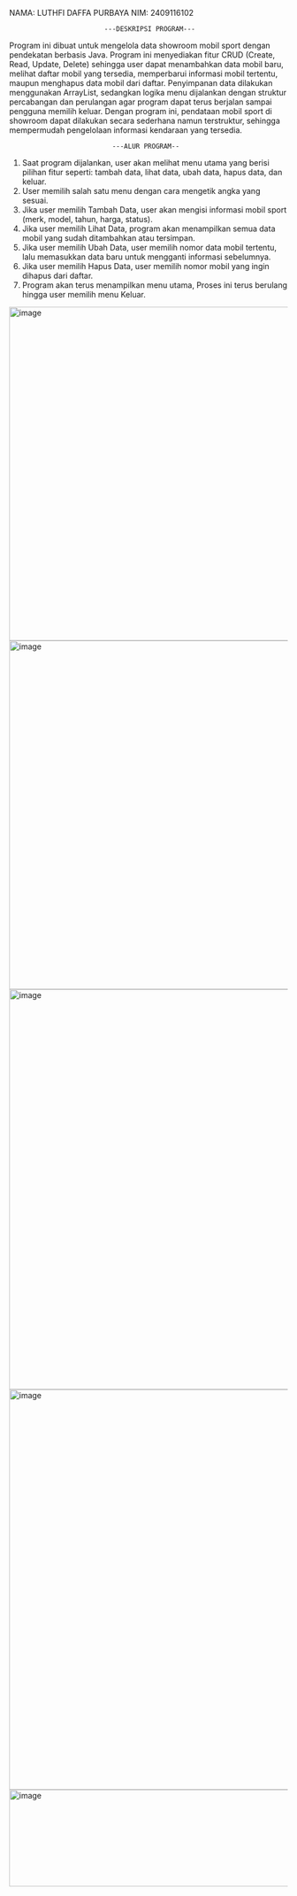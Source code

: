 NAMA: LUTHFI DAFFA PURBAYA
NIM: 2409116102

                            ---DESKRIPSI PROGRAM---
Program ini dibuat untuk mengelola data showroom mobil sport dengan pendekatan berbasis Java. Program ini menyediakan fitur CRUD (Create, Read, Update, Delete) sehingga user dapat menambahkan data mobil baru, melihat daftar mobil yang tersedia, memperbarui informasi mobil tertentu, maupun menghapus data mobil dari daftar. Penyimpanan data dilakukan menggunakan ArrayList, sedangkan logika menu dijalankan dengan struktur percabangan dan perulangan agar program dapat terus berjalan sampai pengguna memilih keluar. Dengan program ini, pendataan mobil sport di showroom dapat dilakukan secara sederhana namun terstruktur, sehingga mempermudah pengelolaan informasi kendaraan yang tersedia.

                              ---ALUR PROGRAM--
1. Saat program dijalankan, user akan melihat menu utama yang berisi pilihan fitur seperti: tambah data, lihat data, ubah data, hapus data, dan keluar.
2. User memilih salah satu menu dengan cara mengetik angka yang sesuai.
3. Jika user memilih Tambah Data, user akan mengisi informasi mobil sport (merk, model, tahun, harga, status).
4. Jika user memilih Lihat Data, program akan menampilkan semua data mobil yang sudah ditambahkan atau tersimpan.
5. Jika user memilih Ubah Data, user memilih nomor data mobil tertentu, lalu memasukkan data baru untuk mengganti informasi sebelumnya.
6. Jika user memilih Hapus Data, user memilih nomor mobil yang ingin dihapus dari daftar.
7. Program akan terus menampilkan menu utama, Proses ini terus berulang hingga user memilih menu Keluar.

<img width="1633" height="603" alt="image" src="https://github.com/user-attachments/assets/bc92fced-700d-4678-a863-602d61bad837" />
<img width="1658" height="630" alt="image" src="https://github.com/user-attachments/assets/3caf39e3-ec0d-4248-82ae-70e07a859c71" />
<img width="1648" height="723" alt="image" src="https://github.com/user-attachments/assets/a2d43f94-08d1-4ef6-acab-4c7f5b3d8cd1" />
<img width="1640" height="723" alt="image" src="https://github.com/user-attachments/assets/ff93a03a-e1cd-43d5-bc89-4e8844fc3580" />
<img width="1607" height="175" alt="image" src="https://github.com/user-attachments/assets/0ec60f8a-0e27-4946-a7df-57900512005c" />
   
